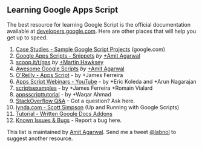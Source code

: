 ## Learning Google Apps Script

The best resource for learning Google Script is the official documentation available at [developers.google.com](https://developers.google.com/apps-script). Here are other places that will help you get up to speed.

1. [Case Studies - Sample Google Script Projects](http://www.developers.google.com/apps-script/case-studies)  (google.com)
2. [Google Apps Scripts - Snippets](http://www.ctrlq.org/dev/google-apps-script) *by* [+Amit Agarwal](http://ctrlq.org/) 
3. [scoop.it/t/gas](http://www.scoop.it/t/gas) *by* [+Martin Hawksey](https://gist.github.com/mhawksey)  
4. [Awesome Google Scripts](http://www.labnol.org/internet/google-scripts/28281/)  *by* [+Amit Agarwal](http://ctrlq.org/)  
5. [O'Reilly - Apps Script](http://www.shop.oreilly.com/product/0636920032557.do) - by +James Ferreira 
6. [Apps Script Webinars - YouTube](http://www.youtube.com/playlist?list=PL68F511F6E3C122EB) - by +Eric Koleda and +Arun Nagarajan 
7. [scriptsexamples](https://sites.google.com/site/scriptsexamples/home) - by +James Ferreira  +Romain Vialard 
8. [appsscripttutorial](http://www.googleappsscript.org/) - by +Waqar Ahmad 
9. [StackOverflow Q&A](http://www.stackoverflow.com/questions/tagged/google-apps-script) - Got a question? Ask here.
10. [lynda.com - Scott Simpson](http://www.lynda.com/Google-Apps-tutorials/Up-Running-Google-Apps-Script/142990-2.html) (Up and Running with Google Scripts)
11. [Tutorial - Written Google Docs Addons](http://www.labnol.org/internet/write-google-docs-addon/28446/)
12. [Known Issues & Bugs](https://code.google.com/p/google-apps-script-issues/issues/list) - Report a bug here.

This list is maintained by [Amit Agarwal](http://ctrlq.org/). Send me a tweet [@labnol](http://twitter.com/labnol) to suggest another resource.
